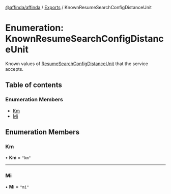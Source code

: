 [@affinda/affinda](../README.md) / [Exports](../modules.md) / KnownResumeSearchConfigDistanceUnit

# Enumeration: KnownResumeSearchConfigDistanceUnit

Known values of [ResumeSearchConfigDistanceUnit](../modules.md#resumesearchconfigdistanceunit) that the service accepts.

## Table of contents

### Enumeration Members

- [Km](KnownResumeSearchConfigDistanceUnit.md#km)
- [Mi](KnownResumeSearchConfigDistanceUnit.md#mi)

## Enumeration Members

### Km

• **Km** = ``"km"``

___

### Mi

• **Mi** = ``"mi"``
